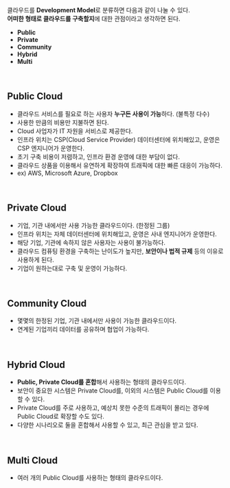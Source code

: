 클라우드를 **Development Model**로 분류하면 다음과 같이 나눌 수 있다.   
**어떠한 형태로 클라우드를 구축할지**에 대한 관점이라고 생각하면 된다.   
- **Public**
- **Private**
- **Community**
- **Hybrid**
- **Multi**

<br>

## Public Cloud
- 클라우드 서비스를 필요로 하는 사용자 **누구든 사용이 가능**하다. (불특정 다수)
- 사용한 만큼의 비용만 지불하면 된다.
- Cloud 사업자가 IT 자원을 서비스로 제공한다.
- 인프라 위치는 CSP(Cloud Service Provider) 데이터센터에 위치해있고, 운영은 CSP 엔지니어가 운영한다.
- 초기 구축 비용이 저렴하고, 인프라 환경 운영에 대한 부담이 없다.
- 클라우드 상품을 이용해서 유연하게 확장하여 트래픽에 대한 빠른 대응이 가능하다.
- ex) AWS, Microsoft Azure, Dropbox

<br>

## Private Cloud
- 기업, 기관 내에서만 사용 가능한 클라우드이다. (한정된 그룹)
- 인프라 위치는 자체 데이터센터에 위치해있고, 운영은 사내 엔지니어가 운영한다.
- 해당 기업, 기관에 속하지 않은 사용자는 사용이 불가능하다.
- 클라우드 컴퓨팅 환경을 구축하는 난이도가 높지만, **보안이나 법적 규제** 등의 이유로 사용하게 된다.
- 기업이 원하는대로 구축 및 운영이 가능하다.

<br>

## Community Cloud
- 몇몇의 한정된 기업, 기관 내에서만 사용이 가능한 클라우드이다.
- 연계된 기업끼리 데이터를 공유하며 협업이 가능하다.

<br>

## Hybrid Cloud
- **Public, Private Cloud를 혼합**해서 사용하는 형태의 클라우드이다.
- 보안이 중요한 시스템은 Private Cloud를, 이외의 시스템은 Public Cloud를 이용할 수 있다.
- Private Cloud를 주로 사용하고, 예상치 못한 수준의 트래픽이 몰리는 경우에 Public Cloud로 확장할 수도 있다.
- 다양한 시나리오로 둘을 혼합해서 사용할 수 있고, 최근 관심을 받고 있다.

<br>

## Multi Cloud
- 여러 개의 Public Cloud를 사용하는 형태의 클라우드이다.
